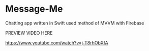 # Message-Me
Chatting app written in Swift used method of MVVM with Firebase

PREVIEW VIDEO HERE 

https://www.youtube.com/watch?v=j-T8rhObXfA
